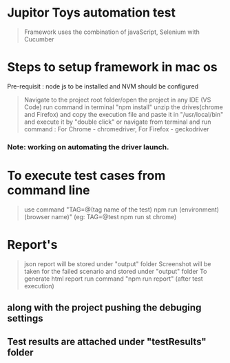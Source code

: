# Jupitor Toys automation test 
> Framework uses the combination of javaScript, Selenium with Cucumber

# Steps to setup framework in mac os
Pre-requisit : node js to be installed and NVM should be configured

> Navigate to the project root folder/open the project in any IDE (VS Code)
> run command in terminal "npm install"
> unzip the drives(chrome and Firefox) and copy the execution file and paste it in "/usr/local/bin" and execute it by "double click" or navigate from terminal and run command : For Chrome - chromedriver, For Firefox - geckodriver 

### Note: working on automating the driver launch.

# To execute test cases from command line 

> use command "TAG=@(tag name of the test) npm run (environment) (browser name)" (eg: TAG=@test npm run st chrome)

# Report's 
> json report will be stored under "output" folder 
> Screenshot will be taken for the failed scenario and stored under "output" folder
> To generate html report run command "npm run report" (after test execution)

## along with the project pushing the debuging settings 

## Test results are attached under "testResults" folder